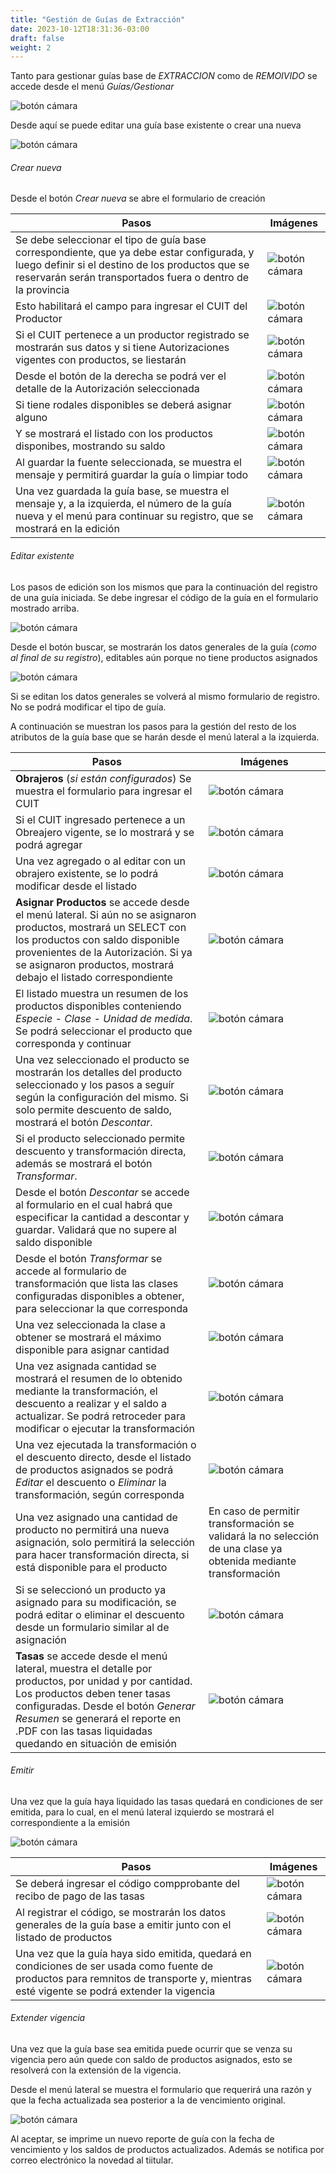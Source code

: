 ```yaml
---
title: "Gestión de Guías de Extracción"
date: 2023-10-12T18:31:36-03:00
draft: false
weight: 2
---
```


Tanto para gestionar guías base de *EXTRACCION* como de *REMOIVIDO* se accede desde el menú *Guías/Gestionar*

![botón cámara](../images/menu_gestionar.png)

Desde aquí se puede editar una guía base existente o crear una nueva

![botón cámara](../images/form_gestion.png)

###### Crear nueva
Desde el botón *Crear nueva* se abre el formulario de creación

| Pasos                         | Imágenes                                |
| ----------------------------- | --------------------------------------- |
| Se debe seleccionar el tipo de guía base correspondiente, que ya debe estar configurada, y luego definir si el destino de los productos que se reservarán serán transportados fuera o dentro de la provincia | ![botón cámara](../images/form_nueva_1.png) |
| Esto habilitará el campo para ingresar el CUIT del Productor | ![botón cámara](../images/form_cuit.png)|
| Si el CUIT pertenece a un productor registrado se mostrarán sus datos y si tiene Autorizaciones vigentes con productos, se liestarán | ![botón cámara](../images/list_aut_disp.png)|
| Desde el botón de la derecha se podrá ver el detalle de la Autorización seleccionada | ![botón cámara](../images/aut_selec_gral.png)|
| Si tiene rodales disponibles se deberá asignar alguno | ![botón cámara](../images/aut_rodales_disp.png)|
| Y se mostrará el listado con los productos disponibes, mostrando su saldo | ![botón cámara](../images/aut_select_prod.png)|
| Al guardar la fuente seleccionada, se muestra el mensaje y permitirá guardar la guía o limpiar todo | ![botón cámara](../images/guardado_guia_ext.png)|
| Una vez guardada la guía base, se muestra el mensaje y, a la izquierda, el número de la guía nueva y el menú para continuar su registro, que se mostrará en la edición | ![botón cámara](../images/guia_registrada.png)|
 
###### Editar existente
Los pasos de edición son los mismos que para la continuación del registro de una guía iniciada. Se debe ingresar el código de la guía en el formulario mostrado arriba.

![botón cámara](../images/buscar_guia.png)

Desde el botón buscar, se mostrarán los datos generales de la guía (*como al final de su registro*), editables aún porque no tiene productos asignados

![botón cámara](../images/edit_guia_1.png)

Si se editan los datos generales se volverá al mismo formulario de registro. No se podrá modificar el tipo de guía.

A continuación se muestran los pasos para la gestión del resto de los atributos de la guía base que se harán desde el menú lateral a la izquierda.


| Pasos                         | Imágenes                                |
| ----------------------------- | --------------------------------------- |
| **Obrajeros** (*si están configurados*) Se muestra el formulario para ingresar el CUIT | ![botón cámara](../images/form_obrajeros.png) |
| Si el CUIT ingresado pertenece a un Obreajero vigente, se lo mostrará y se podrá agregar | ![botón cámara](../images/obraj_encontrado.png) |
| Una vez agregado o al editar con un obrajero existente, se lo podrá modificar desde el listado | ![botón cámara](../images/list_obrajeros.png) |
| **Asignar Productos** se accede desde el menú lateral. Si aún no se asignaron productos, mostrará un SELECT con los productos con saldo disponible provenientes de la Autorización. Si ya se asignaron productos, mostrará debajo el listado correspondiente  | ![botón cámara](../images/select_prod_disp.png) |
| El listado muestra un resumen de los productos disponibles conteniendo *Especie - Clase - Unidad de medida*. Se podrá seleccionar el producto que corresponda y continuar | ![botón cámara](../images/select_prod_disp_desplegado.png) |
| Una vez seleccionado el producto se mostrarán los detalles del producto seleccionado y los pasos a seguír según la configuración del mismo. Si solo permite descuento de saldo, mostrará el botón *Descontar*. | ![botón cámara](../images/btn_descontar_prod_ext.png) |
| Si el producto seleccionado permite descuento y transformación directa, además se mostrará el botón *Transformar*. | ![botón cámara](../images/btn_transformar_prod_ext.png) |
| Desde el botón *Descontar* se accede al formulario en el cual habrá que especificar la cantidad a descontar y guardar. Validará que no supere al saldo disponible | ![botón cámara](../images/form_asign_prod_ext.png) |
| Desde el botón *Transformar* se accede al formulario de transformación que lista las clases configuradas disponibles a obtener, para seleccionar la que corresponda | ![botón cámara](../images/form_tranf_ext_select_clase.png) |
| Una vez seleccionada la clase a obtener se mostrará el máximo disponible para asignar cantidad | ![botón cámara](../images/form_tranf_ext_asign_cant.png) |
| Una vez asignada cantidad se mostrará el resumen de lo obtenido mediante la transformación, el descuento a realizar y el saldo a actualizar. Se podrá retroceder para modificar o ejecutar la transformación | ![botón cámara](../images/form_tranf_ext_cant_confirm.png) |
| Una vez ejecutada la transformación o el descuento directo, desde el listado de productos asignados se podrá *Editar* el descuento o *Eliminar* la transformación, según corresponda | ![botón cámara](../images/list_prod_asign_extrac.png) |
| Una vez asignado una cantidad de producto no permitirá una nueva asignación, solo permitirá la selección para hacer transformación directa, si está disponible para el producto | En caso de permitir transformación se validará la no selección de una clase ya obtenida mediante transformación |
| Si se seleccionó un producto ya asignado para su modificación, se podrá editar o eliminar el descuento desde un formulario similar al de asignación | ![botón cámara](../images/edit_desc_extrac.png) |
| **Tasas** se accede desde el menú lateral, muestra el detalle por productos, por unidad y por cantidad. Los productos deben tener tasas configuradas. Desde el botón *Generar Resumen* se generará el reporte en .PDF con las tasas liquidadas quedando en situación de emisión | ![botón cámara](../images/detalle_tasas.png) |

###### Emitir
Una vez que la guía haya liquidado las tasas quedará en condiciones de ser emitida, para lo cual, en el menú lateral izquierdo se mostrará el correspondiente a la emisión

![botón cámara](../images/menu_emitir.png)

| Pasos                         | Imágenes                                |
| ----------------------------- | --------------------------------------- |
| Se deberá ingresar el código compprobante del recibo de pago de las tasas | ![botón cámara](../images/cod_recibo.png) |
| Al registrar el código, se mostrarán los datos generales de la guía base a emitir junto con el listado de productos | ![botón cámara](../images/emitir_ext.png) |
| Una vez que la guía haya sido emitida, quedará en condiciones de ser usada como fuente de productos para remnitos de transporte y, mientras esté vigente se podrá extender la vigencia | ![botón cámara](../images/guia_emitida.png) |

###### Extender vigencia
Una vez que la guía base sea emitida puede ocurrir que se venza su vigencia pero aún quede con saldo de productos asignados, esto se resolverá con la extensión de la vigencia.

Desde el menú lateral se muestra el formulario que requerirá una razón y que la fecha actualizada sea posterior a la de vencimiento original.

![botón cámara](../images/extender_vig.png)

Al aceptar, se imprime un nuevo reporte de guía con la fecha de vencimiento y los saldos de productos actualizados. Además se notifica por correo electrónico la novedad al tiitular.
